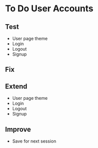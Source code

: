 # To Do User Accounts

## Test
* User page theme
* Login
* Logout
* Signup


## Fix

## Extend
* User page theme
* Login
* Logout
* Signup


## Improve
* Save for next session
